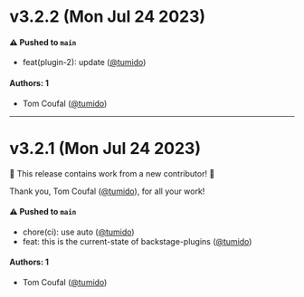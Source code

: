 # v3.2.2 (Mon Jul 24 2023)

#### ⚠️ Pushed to `main`

- feat(plugin-2): update ([@tumido](https://github.com/tumido))

#### Authors: 1

- Tom Coufal ([@tumido](https://github.com/tumido))

---

# v3.2.1 (Mon Jul 24 2023)

:tada: This release contains work from a new contributor! :tada:

Thank you, Tom Coufal ([@tumido](https://github.com/tumido)), for all your work!

#### ⚠️ Pushed to `main`

- chore(ci): use auto ([@tumido](https://github.com/tumido))
- feat: this is the current-state of backstage-plugins ([@tumido](https://github.com/tumido))

#### Authors: 1

- Tom Coufal ([@tumido](https://github.com/tumido))
